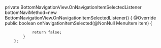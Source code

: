 private BottomNavigationView.OnNavigationItemSelectedListener bottomNaviMethod=new
        BottomNavigationView.OnNavigationItemSelectedListener() {
            @Override
            public boolean onNavigationItemSelected(@NonNull MenuItem item) {

                return false;
            }
        };

